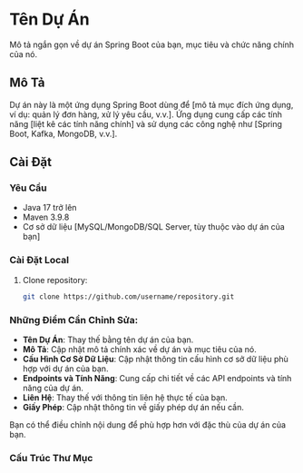 # Tên Dự Án

Mô tả ngắn gọn về dự án Spring Boot của bạn, mục tiêu và chức năng chính của nó.

## Mô Tả

Dự án này là một ứng dụng Spring Boot dùng để [mô tả mục đích ứng dụng, ví dụ: quản lý đơn hàng, xử lý yêu cầu, v.v.]. Ứng dụng cung cấp các tính năng [liệt kê các tính năng chính] và sử dụng các công nghệ như [Spring Boot, Kafka, MongoDB, v.v.].

## Cài Đặt

### Yêu Cầu

- Java 17 trở lên
- Maven 3.9.8
- Cơ sở dữ liệu [MySQL/MongoDB/SQL Server, tùy thuộc vào dự án của bạn]

### Cài Đặt Local

1. Clone repository:
   ```bash
   git clone https://github.com/username/repository.git

### Những Điểm Cần Chỉnh Sửa:

- **Tên Dự Án**: Thay thế bằng tên dự án của bạn.
- **Mô Tả**: Cập nhật mô tả chính xác về dự án và mục tiêu của nó.
- **Cấu Hình Cơ Sở Dữ Liệu**: Cập nhật thông tin cấu hình cơ sở dữ liệu phù hợp với dự án của bạn.
- **Endpoints và Tính Năng**: Cung cấp chi tiết về các API endpoints và tính năng của dự án.
- **Liên Hệ**: Thay thế với thông tin liên hệ thực tế của bạn.
- **Giấy Phép**: Cập nhật thông tin về giấy phép dự án nếu cần.

Bạn có thể điều chỉnh nội dung để phù hợp hơn với đặc thù của dự án của bạn.

### Cấu Trúc Thư Mục
